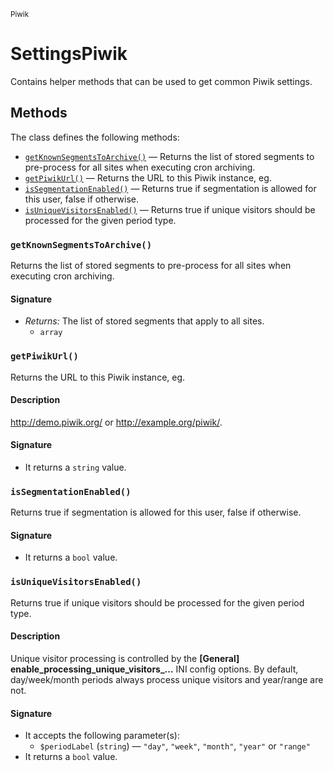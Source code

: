 <small>Piwik</small>

SettingsPiwik
=============

Contains helper methods that can be used to get common Piwik settings.

Methods
-------

The class defines the following methods:

- [`getKnownSegmentsToArchive()`](#getknownsegmentstoarchive) &mdash; Returns the list of stored segments to pre-process for all sites when executing cron archiving.
- [`getPiwikUrl()`](#getpiwikurl) &mdash; Returns the URL to this Piwik instance, eg.
- [`isSegmentationEnabled()`](#issegmentationenabled) &mdash; Returns true if segmentation is allowed for this user, false if otherwise.
- [`isUniqueVisitorsEnabled()`](#isuniquevisitorsenabled) &mdash; Returns true if unique visitors should be processed for the given period type.

<a name="getknownsegmentstoarchive" id="getknownsegmentstoarchive"></a>
<a name="getKnownSegmentsToArchive" id="getKnownSegmentsToArchive"></a>
### `getKnownSegmentsToArchive()`

Returns the list of stored segments to pre-process for all sites when executing cron archiving.

#### Signature

- _Returns:_ The list of stored segments that apply to all sites.
    - `array`

<a name="getpiwikurl" id="getpiwikurl"></a>
<a name="getPiwikUrl" id="getPiwikUrl"></a>
### `getPiwikUrl()`

Returns the URL to this Piwik instance, eg.

#### Description

http://demo.piwik.org/ or http://example.org/piwik/.

#### Signature

- It returns a `string` value.

<a name="issegmentationenabled" id="issegmentationenabled"></a>
<a name="isSegmentationEnabled" id="isSegmentationEnabled"></a>
### `isSegmentationEnabled()`

Returns true if segmentation is allowed for this user, false if otherwise.

#### Signature

- It returns a `bool` value.

<a name="isuniquevisitorsenabled" id="isuniquevisitorsenabled"></a>
<a name="isUniqueVisitorsEnabled" id="isUniqueVisitorsEnabled"></a>
### `isUniqueVisitorsEnabled()`

Returns true if unique visitors should be processed for the given period type.

#### Description

Unique visitor processing is controlled by the **[General] enable_processing_unique_visitors_...**
INI config options. By default, day/week/month periods always process unique visitors and
year/range are not.

#### Signature

- It accepts the following parameter(s):
    - `$periodLabel` (`string`) &mdash; `"day"`, `"week"`, `"month"`, `"year"` or `"range"`
- It returns a `bool` value.

